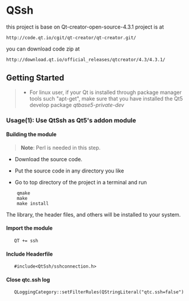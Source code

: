 # QSsh

this project is base on Qt-creator-open-source-4.3.1
project is at 

`http://code.qt.io/cgit/qt-creator/qt-creator.git/`

you can download code zip at 

`http://download.qt.io/official_releases/qtcreator/4.3/4.3.1/`

## Getting Started

> * For linux user, if your Qt is installed through package manager tools such "apt-get", make sure that you have installed the Qt5 develop package *qtbase5-private-dev*

### Usage(1): Use QtSsh as Qt5's addon module

#### Building the module

> **Note**: Perl is needed in this step.

* Download the source code.

* Put the source code in any directory you like

* Go to top directory of the project in a terminal and run

```
    qmake
    make
    make install
```

The library, the header files, and others will be installed to your system.

#### Import the module 

`   QT += ssh`

#### Include Headerfile

`   #include<QtSsh/sshconnection.h>`

#### Close qtc.ssh log

`   QLoggingCategory::setFilterRules(QStringLiteral("qtc.ssh=false")`